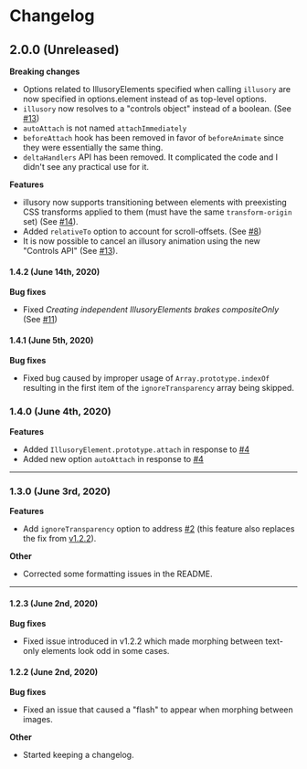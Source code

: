# Changelog

## 2.0.0 (Unreleased)

**Breaking changes**
- Options related to IllusoryElements specified when calling `illusory` are now specified in options.element instead of as top-level options.
- `illusory` now resolves to a "controls object" instead of a boolean. (See [#13](https://github.com/justintaddei/illusory/issues/13))
- `autoAttach` is not named `attachImmediately`
- `beforeAttach` hook has been removed in favor of `beforeAnimate` since they were essentially the same thing.
- `deltaHandlers` API has been removed. It complicated the code and I didn't see any practical use for it.

**Features**
- illusory now supports transitioning between elements with preexisting CSS transforms applied to them (must have the same `transform-origin` set) (See [#14](https://github.com/justintaddei/illusory/issues/14)).
- Added `relativeTo` option to account for scroll-offsets. (See [#8](https://github.com/justintaddei/illusory/issues/8))
- It is now possible to cancel an illusory animation using the new "Controls API" (See [#13](https://github.com/justintaddei/illusory/issues/13)).

#### 1.4.2 (June 14th, 2020)

**Bug fixes**
- Fixed *Creating independent IllusoryElements brakes compositeOnly* (See [#11](https://github.com/justintaddei/illusory/issues/11))

#### 1.4.1 (June 5th, 2020)

**Bug fixes**
- Fixed bug caused by improper usage of `Array.prototype.indexOf` resulting in the first item of the `ignoreTransparency` array being skipped.

### 1.4.0 (June 4th, 2020)

**Features**
- Added `IllusoryElement.prototype.attach` in response to [#4](https://github.com/justintaddei/illusory/issues/4)
- Added new option `autoAttach` in response to [#4](https://github.com/justintaddei/illusory/issues/4)

---

### 1.3.0 (June 3rd, 2020)

**Features**
- Add `ignoreTransparency` option to address [#2](https://github.com/justintaddei/illusory/issues/2) (this feature also replaces the fix from [v1.2.2](#122-june-2nd-2020)).

**Other**
- Corrected some formatting issues in the README.

---

#### 1.2.3 (June 2nd, 2020)

**Bug fixes**
- Fixed issue introduced in v1.2.2 which made morphing between text-only elements look odd in some cases.

#### 1.2.2 (June 2nd, 2020)
**Bug fixes**
- Fixed an issue that caused a "flash" to appear when morphing between images.  
  
**Other**
- Started keeping a changelog.
